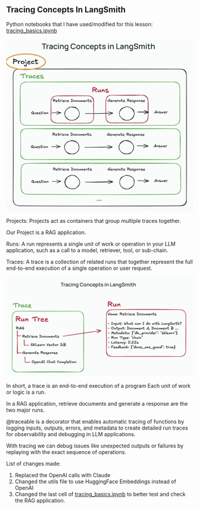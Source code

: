 ## Tracing Concepts In LangSmith

Python notebooks that I have used/modified for this lesson: [tracing_basics.ipynb](resources/tracing_basics.ipynb)

![img.png](img.png)

Projects: Projects act as containers that group multiple traces together.

Our Project is a RAG application.

Runs: A run represents a single unit of work or operation in your LLM application, such as a call to a model, retriever, tool, or sub-chain.

Traces: A trace is a collection of related runs that together represent the full end-to-end execution of a single operation or user request. 

![img_1.png](img_1.png)

In short, a trace is an end-to-end execution of a program
Each unit of work or logic is a run.

In a RAG application, retrieve documents and generate a response are the two major runs.

@traceable is a decorator that enables automatic tracing of functions by logging inputs, outputs, errors, and metadata to create detailed run traces for observability and debugging in LLM applications.

With tracing we can debug issues like unexpected outputs or failures by replaying with the exact sequence of operations.

List of changes made:
 1. Replaced the OpenAI calls with Claude
 2. Changed the utils file to use HuggingFace Embeddings instead of OpenAI
 3. Changed the last cell of [tracing_basics.ipynb](resources/tracing_basics.ipynb) to better test and check the RAG application.
